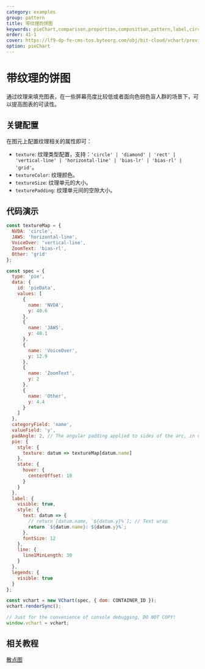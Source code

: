 ```yaml
---
category: examples
group: pattern
title: 带纹理的饼图
keywords: pieChart,comparison,proportion,composition,pattern,label,circle
order: 41-1
cover: https://lf9-dp-fe-cms-tos.byteorg.com/obj/bit-cloud/vchart/preview/pattern/accessible-pie.png
option: pieChart
---
```


# 带纹理的饼图

通过纹理来填充图表，在一些屏幕亮度比较低或者面向色弱色盲人群的场景下，可以提高图表的可读性。

## 关键配置

在图元上配置纹理相关的属性即可：

- `texture`: 纹理类型配置，支持：`'circle' | 'diamond' | 'rect' | 'vertical-line' | 'horizontal-line' | 'bias-lr' | 'bias-rl' | 'grid'`。
- `textureColor`: 纹理颜色。
- `textureSize`: 纹理单元的大小。
- `texturePadding`: 纹理单元间的空隙大小。

## 代码演示

```javascript livedemo
const textureMap = {
  NVDA: 'circle',
  JAWS: 'horizontal-line',
  VoiceOver: 'vertical-line',
  ZoomText: 'bias-rl',
  Other: 'grid'
};

const spec = {
  type: 'pie',
  data: {
    id: 'pieData',
    values: [
      {
        name: 'NVDA',
        y: 40.6
      },
      {
        name: 'JAWS',
        y: 40.1
      },
      {
        name: 'VoiceOver',
        y: 12.9
      },
      {
        name: 'ZoomText',
        y: 2
      },
      {
        name: 'Other',
        y: 4.4
      }
    ]
  },
  categoryField: 'name',
  valueField: 'y',
  padAngle: 2, // The angular padding applied to sides of the arc, in degree.
  pie: {
    style: {
      texture: datum => textureMap[datum.name]
    },
    state: {
      hover: {
        centerOffset: 10
      }
    }
  },
  label: {
    visible: true,
    style: {
      text: datum => {
        // return [datum.name, `${datum.y}%`]; // Text wrap
        return `${datum.name}: ${datum.y}%`;
      },
      fontSize: 12
    },
    line: {
      line1MinLength: 30
    }
  },
  legends: {
    visible: true
  }
};

const vchart = new VChart(spec, { dom: CONTAINER_ID });
vchart.renderSync();

// Just for the convenience of console debugging, DO NOT COPY!
window.vchart = vchart;
```

## 相关教程

[散点图](link)

